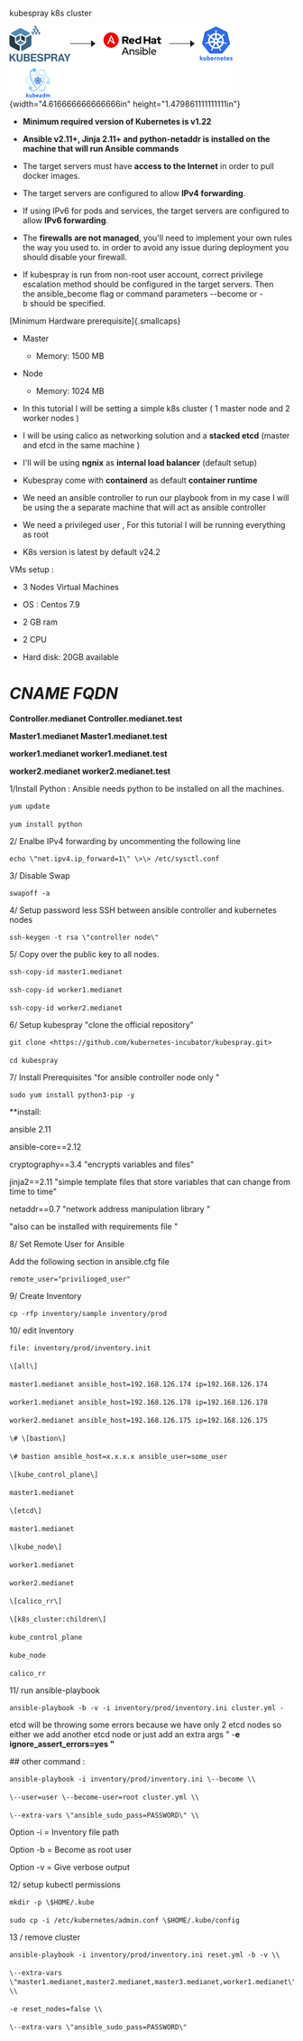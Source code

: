 kubespray k8s cluster

![](./media/image1.png){width="4.616666666666666in"
height="1.479861111111111in"}

- **Minimum required version of Kubernetes is v1.22**

- **Ansible v2.11+, Jinja 2.11+ and python-netaddr is installed on the
    machine that will run Ansible commands**

- The target servers must have **access to the Internet** in order to
    pull docker images.

- The target servers are configured to allow **IPv4 forwarding**.

- If using IPv6 for pods and services, the target servers are
    configured to allow **IPv6 forwarding**.

- The **firewalls are not managed**, you\'ll need to implement your
    own rules the way you used to. in order to avoid any issue during
    deployment you should disable your firewall.

- If kubespray is run from non-root user account, correct privilege
    escalation method should be configured in the target servers. Then
    the ansible_become flag or command parameters \--become or -b should
    be specified.

[Minimum Hardware prerequisite]{.smallcaps}

- Master

  - Memory: 1500 MB

- Node

  - Memory: 1024 MB

- In this tutorial I will be setting a simple k8s cluster ( 1 master
    node and 2 worker nodes )

- I will be using calico as networking solution and a **stacked etcd**
    (master and etcd in the same machine )

- I'll will be using **ngnix** as **internal load balancer** (default
    setup)

- Kubespray come with **containerd** as default **container runtime**

- We need an ansible controller to run our playbook from in my case I
    will be using the a separate machine that will act as ansible
    controller

- We need a privileged user , For this tutorial I will be running
    everything as root

- K8s version is latest by default v24.2

VMs setup :

- 3 Nodes Virtual Machines

- OS : Centos 7.9

- 2 GB ram

- 2 CPU

- Hard disk: 20GB available

# *CNAME FQDN*

**Controller.medianet Controller.medianet.test**

**Master1.medianet Master1.medianet.test**

**worker1.medianet worker1.medianet.test**

**worker2.medianet worker2.medianet.test**

1/Install Python : Ansible needs python to be installed on all the
machines.

````
yum update

yum install python

````
2/ Enalbe IPv4 forwarding by uncommenting the following line
````
echo \"net.ipv4.ip_forward=1\" \>\> /etc/sysctl.conf
````
3/ Disable Swap
````
swapoff -a
````
4/ Setup password less SSH between ansible controller and kubernetes
nodes
````
ssh-keygen -t rsa \"controller node\"
````
5/ Copy over the public key to all nodes.
````
ssh-copy-id master1.medianet

ssh-copy-id worker1.medianet

ssh-copy-id worker2.medianet
````
6/ Setup kubespray \"clone the official repository\"
````
git clone <https://github.com/kubernetes-incubator/kubespray.git>

cd kubespray
````
7/ Install Prerequisites "for ansible controller node only "
````
sudo yum install python3-pip -y
````

\*\*install:

ansible 2.11

ansible-core==2.12

cryptography==3.4 \"encrypts variables and files\"

jinja2==2.11 \"simple template files that store variables that can
change from time to time\"

netaddr==0.7 \"network address manipulation library \"

"also can be installed with requirements file "

8/ Set Remote User for Ansible

Add the following section in ansible.cfg file
````
remote_user="privilioged_user"
````
9/ Create Inventory
````
cp -rfp inventory/sample inventory/prod
````
10/ edit Inventory
````
file: inventory/prod/inventory.init

\[all\]

master1.medianet ansible_host=192.168.126.174 ip=192.168.126.174

worker1.medianet ansible_host=192.168.126.178 ip=192.168.126.178

worker2.medianet ansible_host=192.168.126.175 ip=192.168.126.175

\# \[bastion\]

\# bastion ansible_host=x.x.x.x ansible_user=some_user

\[kube_control_plane\]

master1.medianet

\[etcd\]

master1.medianet

\[kube_node\]

worker1.medianet

worker2.medianet

\[calico_rr\]

\[k8s_cluster:children\]

kube_control_plane

kube_node

calico_rr
````
11/ run ansible-playbook
````
ansible-playbook -b -v -i inventory/prod/inventory.ini cluster.yml -
````
etcd will be throwing some errors because we have only 2 etcd nodes so
either we add another etcd node or just add an extra args " -**e
ignore_assert_errors=yes "**

\## other command :
````
ansible-playbook -i inventory/prod/inventory.ini \--become \\

\--user=user \--become-user=root cluster.yml \\

\--extra-vars \"ansible_sudo_pass=PASSWORD\" \\
````
Option -i = Inventory file path

Option -b = Become as root user

Option -v = Give verbose output

12/ setup kubectl permissions
````
mkdir -p \$HOME/.kube

sudo cp -i /etc/kubernetes/admin.conf \$HOME/.kube/config
````
13 / remove cluster
````
ansible-playbook -i inventory/prod/inventory.ini reset.yml -b -v \\

\--extra-vars
\"master1.medianet,master2.medianet,master3.medianet,worker1.medianet\"
\\

-e reset_nodes=false \\

\--extra-vars \"ansible_sudo_pass=PASSWORD\"
````
